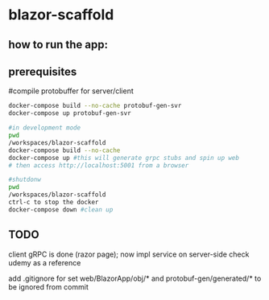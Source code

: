 # blazor-scaffold

## how to run the app:

## prerequisites
#compile protobuffer for server/client
```sh
docker-compose build --no-cache protobuf-gen-svr
docker-compose up protobuf-gen-svr
```


```sh
#in development mode
pwd
/workspaces/blazor-scaffold
docker-compose build --no-cache
docker-compose up #this will generate grpc stubs and spin up web
# then access http://localhost:5001 from a browser
```

```sh
#shutdonw
pwd
/workspaces/blazor-scaffold
ctrl-c to stop the docker
docker-compose down #clean up
```

## TODO
client gRPC is done (razor page); now impl service on server-side
check udemy as a reference

add .gitignore for set web/BlazorApp/obj/* and protobuf-gen/generated/* to be ignored from commit
